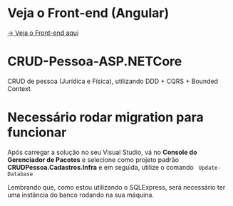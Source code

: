 # Veja o <strong> Front-end (Angular) </strong>
[-> Veja o Front-end aqui](https://github.com/GustavoRodrigues94/CRUD-Pessoa-Angular)

# CRUD-Pessoa-ASP.NETCore
CRUD de pessoa (Jurídica e Física), utilizando DDD + CQRS + Bounded Context

# Necessário rodar migration para funcionar
Após carregar a solução no seu Visual Studio, vá no <strong>Console do Gerenciador de Pacotes</strong> e selecione como projeto padrão <strong>CRUDPessoa.Cadastros.Infra</strong>
e em seguida, utilize o comando <code> Update-Database </code> 

Lembrando que, como estou utilizando o SQLExpress, será necessário ter uma instância do banco rodando na sua máquina.
